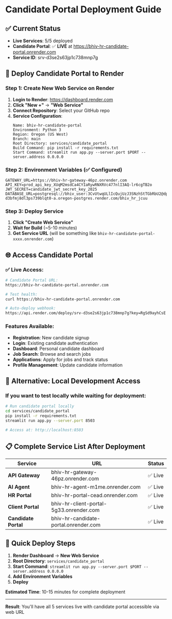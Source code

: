 # Candidate Portal Deployment Guide

## ✅ Current Status
- **Live Services**: 5/5 deployed
- **Candidate Portal**: ✅ **LIVE** at https://bhiv-hr-candidate-portal.onrender.com
- **Service ID**: srv-d3se2s63jp1c738mnp7g

## 🚀 Deploy Candidate Portal to Render

### Step 1: Create New Web Service on Render
1. **Login to Render**: https://dashboard.render.com
2. **Click "New +"** → **"Web Service"**
3. **Connect Repository**: Select your GitHub repo
4. **Service Configuration**:
   ```
   Name: bhiv-hr-candidate-portal
   Environment: Python 3
   Region: Oregon (US West)
   Branch: main
   Root Directory: services/candidate_portal
   Build Command: pip install -r requirements.txt
   Start Command: streamlit run app.py --server.port $PORT --server.address 0.0.0.0
   ```

### Step 2: Environment Variables (✅ Configured)
```env
GATEWAY_URL=https://bhiv-hr-gateway-46pz.onrender.com
API_KEY=prod_api_key_XUqM2msdCa4CYIaRywRNXRVc477nlI3AQ-lr6cgTB2o
JWT_SECRET=candidate_jwt_secret_key_2025
DATABASE_URL=postgresql://bhiv_user:3CvUtwqULlIcQujUzJ3SNzhStTGbRbU2@dpg-d3bfmj8dl3ps739blqt0-a.oregon-postgres.render.com/bhiv_hr_jcuu
```

### Step 3: Deploy Service
1. **Click "Create Web Service"**
2. **Wait for Build** (~5-10 minutes)
3. **Get Service URL** (will be something like `bhiv-hr-candidate-portal-xxxx.onrender.com`)

## 🌐 Access Candidate Portal

### ✅ Live Access:
```bash
# Candidate Portal URL:
https://bhiv-hr-candidate-portal.onrender.com

# Test health:
curl https://bhiv-hr-candidate-portal.onrender.com

# Auto-deploy webhook:
https://api.render.com/deploy/srv-d3se2s63jp1c738mnp7g?key=RgSd9ayhCsE
```

### Features Available:
- **Registration**: New candidate signup
- **Login**: Existing candidate authentication  
- **Dashboard**: Personal candidate dashboard
- **Job Search**: Browse and search jobs
- **Applications**: Apply for jobs and track status
- **Profile Management**: Update candidate information

## 🔧 Alternative: Local Development Access

### If you want to test locally while waiting for deployment:
```bash
# Run candidate portal locally
cd services/candidate_portal
pip install -r requirements.txt
streamlit run app.py --server.port 8503

# Access at: http://localhost:8503
```

## 📋 Complete Service List After Deployment

| Service | URL | Status |
|---------|-----|--------|
| **API Gateway** | bhiv-hr-gateway-46pz.onrender.com | ✅ Live |
| **AI Agent** | bhiv-hr-agent-m1me.onrender.com | ✅ Live |
| **HR Portal** | bhiv-hr-portal-cead.onrender.com | ✅ Live |
| **Client Portal** | bhiv-hr-client-portal-5g33.onrender.com | ✅ Live |
| **Candidate Portal** | bhiv-hr-candidate-portal.onrender.com | ✅ Live |

## 🎯 Quick Deploy Steps

1. **Render Dashboard** → **New Web Service**
2. **Root Directory**: `services/candidate_portal`
3. **Start Command**: `streamlit run app.py --server.port $PORT --server.address 0.0.0.0`
4. **Add Environment Variables**
5. **Deploy**

**Estimated Time**: 10-15 minutes for complete deployment

---
**Result**: You'll have all 5 services live with candidate portal accessible via web URL